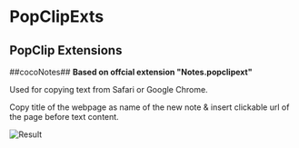 # PopClipExts
PopClip Extensions
---
##cocoNotes##
__Based on offcial extension "Notes.popclipext"__

Used for copying text from Safari or Google Chrome.

Copy title of the webpage as name of the new note & insert clickable url of the page before text content.

![Result](http://joysr.com/hexo/images/blog/cocoNoteEx.png "Result")
